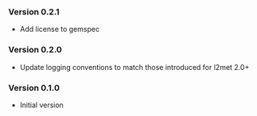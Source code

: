 ### Version 0.2.1
* Add license to gemspec

### Version 0.2.0
* Update logging conventions to match those introduced for l2met 2.0+

### Version 0.1.0
* Initial version
